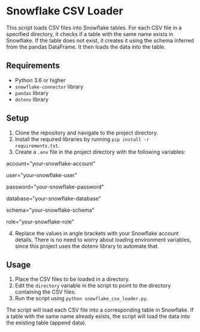 # Snowflake CSV Loader

This script loads CSV files into Snowflake tables. For each CSV file in a specified directory, it checks if a table with the same name exists in Snowflake. If the table does not exist, it creates it using the schema inferred from the pandas DataFrame. It then loads the data into the table.

## Requirements

- Python 3.6 or higher
- `snowflake-connector` library
- `pandas` library
- `dotenv` library

## Setup

1. Clone the repository and navigate to the project directory.
2. Install the required libraries by running `pip install -r requirements.txt`.
3. Create a `.env` file in the project directory with the following variables:

account="your-snowflake-account"

user="your-snowflake-user"

password="your-snowflake-password"

database="your-snowflake-database"

schema="your-snowflake-schema"

role="your-snowflake-role"


4. Replace the values in angle brackets with your Snowflake account details. There is no need to worry about loading environment variables, since this project uses the dotenv library to automate that.

## Usage

1. Place the CSV files to be loaded in a directory.
2. Edit the `directory` variable in the script to point to the directory containing the CSV files.
3. Run the script using `python snowflake_csv_loader.py`.

The script will load each CSV file into a corresponding table in Snowflake. If a table with the same name already exists, the script will load the data into the existing table (append data).
